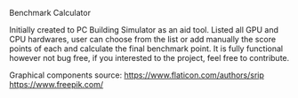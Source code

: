 
Benchmark Calculator

Initially created to PC Building Simulator as an aid tool. Listed all GPU and CPU hardwares, user can choose from the list or add 
manually the score points of each and calculate the final benchmark point.
It is fully functional however not bug free, if you interested to the project, feel free to contribute.

Graphical components source:
  https://www.flaticon.com/authors/srip
  https://www.freepik.com/
